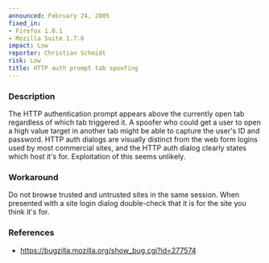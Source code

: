 ```yaml
---
announced: February 24, 2005
fixed_in:
- Firefox 1.0.1
- Mozilla Suite 1.7.6
impact: Low
reporter: Christian Schmidt
risk: Low
title: HTTP auth prompt tab spoofing
---
```


<h3>Description</h3>

<p>The HTTP authentication prompt appears above the currently open tab
regardless of which tab triggered it. A spoofer who could get a user
to open a high value target in another tab might be able to capture the
user's ID and password. HTTP auth dialogs are visually distinct from the
web form logins used by most commercial sites, and the HTTP auth dialog
clearly states which host it's for. Exploitation of this seems unlikely.</p>

<h3>Workaround</h3>

<p>Do not browse trusted and untrusted sites in the same session. When
presented with a site login dialog double-check that it is for the
site you think it's for.</p>

<h3>References</h3>

<ul>
<li><a href="https://bugzilla.mozilla.org/show_bug.cgi?id=277574">
https://bugzilla.mozilla.org/show_bug.cgi?id=277574</a></li>
</ul>



